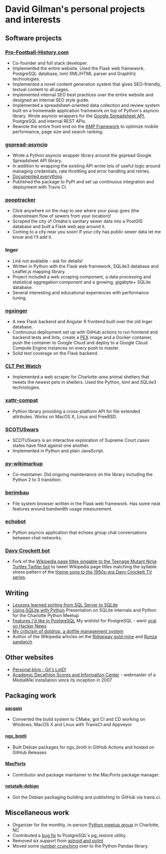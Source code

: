 # David Gilman's personal projects and interests
## Software projects

### [Pro-Football-History.com](https://pro-football-history.com)
* Co-founder and full stack developer.
* Implemented the entire website. Used the Flask web framework, PostgreSQL database, lxml XML/HTML parser and GraphViz technologies.
* Implemented a novel content generation system that gives SEO-friendly, textual content to all pages.
* Implemented internal SEO best practices over the entire website and designed an internal SEO style guide.
* Implemented a spreadsheet-oriented data collection and review system built on a homemade application framework on top of Python's asyncio library. Wrote asyncio wrappers for the [Google Spreadsheet API](https://github.com/dgilman/gspread_asyncio), PostgreSQL and internal REST APIs.
* Rewrote the entire front end on the [AMP Framework](https://amp.dev/) to optimize mobile performance, page size and search ranking.

### [gspread-asyncio](https://pypi.org/project/gspread-asyncio/)
* Wrote a Python asyncio wrapper library around the gspread Google Spreadsheet API library.
* In addition to wrapping the existing API wrote lots of useful logic around managing credentials, rate throttling and error handling and retries.
* [Documented everything](https://gspread-asyncio.readthedocs.io/en/latest/).
* Published the package to PyPI and set up continuous integration and deployment with Travis CI.

### [pooptracker](https://poop.gilslotd.com/?city=omaha)
* Click anywhere on the map to see where your poop goes (the downstream flow of sewers from your location)!
* Scraped the city of Omaha's sanitary sewer data into a PostGIS database and built a Flask web app around it.
* Coming to a city near you soon! If your city has public sewer data let me know and I'll add it.

### Inger
* Link not available - ask for details!
* Written in Python with the Flask web framework, SQLite3 database and Leaflet.js mapping library.
* Project included a web scraping component, a data processing and statistical aggregation component and a growing, gigabyte+ SQLite database.
* Several interesting and educational experiences with performance tuning.

### [ngxinger](https://github.com/dgilman/ngxinger/)
* A new Flask backend and Angular 9 frontend built over the old Inger database.
* Continuous deployment set up with GitHub actions to run frontend and backend tests and lints, create a [PEX](https://github.com/pantsbuild/pex) image and a Docker container, push the container to Google Cloud and deploy to a Google Cloud Compute Engine instances on every push to master.
* Solid test coverage on the Flask backend.

### [CLT Pet Watch](https://github.com/dgilman/petwatch)
* Implemented a web scraper for Charlotte-area animal shelters that tweets the newest pets in shelters. Used the Python, lxml and SQLite3 technologies.

### [xattr-compat](https://github.com/dgilman/xattr-compat)
* Python library providing a cross-platform API for file extended attributes. Works on MacOS X, Linux and FreeBSD.

### [SCOTUSwars](https://scotuswars.gilslotd.com/)
* SCOTUSwars is an interactive exploration of Supreme Court cases states have filed against one another.
* Implemented in Python and plain JavaScript.

### [py-wikimarkup](https://github.com/dgilman/py-wikimarkup)
* Co-maintainer. Did ongoing maintenance on the library including the Python 2 to 3 transition.

### [berimbau](https://github.com/dgilman/berimbau)
* File system browser written in the Flask web framework. Has some neat features around bandwidth usage measurement.

### [echobot](https://github.com/dgilman/echobot)
* Python asyncio application that echoes group chat conversations between chat networks.

### [Davy Crockett bot](https://github.com/dgilman/tmnt_wikipedia_bot)
* Fork of the [Wikipedia page titles singable to the Teenage Mutant Ninja Turtles Twitter bot](https://twitter.com/wiki_tmnt) to tweet Wikipedia page titles matching the syllable stress pattern of the [theme song to the 1950s-era Davy Crockett TV series](https://www.youtube.com/watch?v=txcRQedoEyY).

## Writing
* [Lessons learned porting from SQL Server to SQLite](https://gilslotd.com/blog/lessons_learned_porting_sql_server_sqlite)
* [Using SQLite with Python](https://dgilman.github.io/sqlite_python/) Presentation on SQLite internals and Python for the Charlotte Python Meetup
* [Features I'd like in PostgreSQL](https://gilslotd.com/blog/features_id_postgresql) My wishlist for PostgreSQL - went [viral on Hacker News](https://news.ycombinator.com/item?id=34560332)
* [My criticism of dotdrop, a dotfile management system](https://gilslotd.com/blog/my_criticism_dotdrop_dotfile_management_system)
* Author of the Wikipedia articles on the [Ridgeway gold mine](https://en.wikipedia.org/wiki/Ridgeway_Mine) and [Runza sandwich](https://en.wikipedia.org/wiki/Runza)

## Other websites
* [Personal blog - Gil's LotD!](https://gilslotd.com/blog)
* [Academic Decathlon Scores and Information Center](https://acadecscores.gilslotd.com/wiki/Main_Page) - webmaster of a MediaWiki installation since its inception in 2007

## Packaging work
#### [aacgain](https://github.com/dgilman/aacgain)
* Converted the build system to CMake, got CI and CD working on Windows, MacOS X and Linux with TravisCI and Appveyor
#### [ngx\_brotli](https://github.com/dgilman/nginx/releases)
* Built Debian packages for ngx\_brotli in GitHub Actions and hosted on GitHub Releases
#### [MacPorts](https://www.macports.org/)
* Contributor and package maintainer to the MacPorts package manager.
#### [netatalk-debian](https://github.com/dgilman/netatalk-debian)
* Got the Debian packaging building and publishing to GitHub via travis.ci.

## Miscellaneous work
* Organizer for the monthly, in-person [Python meetup group](https://www.meetup.com/python-charlotte/) in Charlotte, NC
* Contributed a [bug fix](https://commitfest.postgresql.org/28/2568/) to PostgreSQL's pg\_restore utility.
* Removed six support from [astroid and pylint](https://github.com/PyCQA/astroid/pull/864)
* Moved some [number crunching](https://github.com/dgilman/pandas_stats) over to the Python Pandas library.
